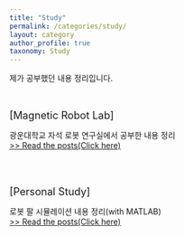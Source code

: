 ```yaml
---
title: "Study"
permalink: /categories/study/
layout: category
author_profile: true
taxonomy: Study
---
```


제가 공부했던 내용 정리입니다.  

<br/>

<span style="font-size:130%">[Magnetic Robot Lab]<span/>  

광운대학교 자석 로봇 연구실에서 공부한 내용 정리  
[>> Read the posts(Click here)](/categories/study/magnetic-robot-lab) 

<br/><br/>

<span style="font-size:130%">[Personal Study]<span/>  

로봇 팔 시뮬레이션 내용 정리(with MATLAB)  
[>> Read the posts(Click here)](/categories/study/robot-arm-simulation) 
